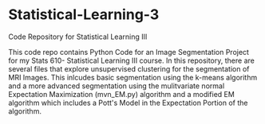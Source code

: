 # Statistical-Learning-3
Code Repository for Statistical Learning III

This code repo contains Python Code for an Image Segmentation Project for my Stats 610- Statistical Learning III course. 
In this repository, there are several files that explore unsupervised clustering for the segmentation of MRI Images. This inlcudes basic segmentation using the k-means algorithm and a more advanced segmentation using the mulitvariate normal Expectation Maximization (mvn_EM.py) algorithm and a modified EM algorithm which includes a Pott's Model in the Expectation Portion of the algorithm.



